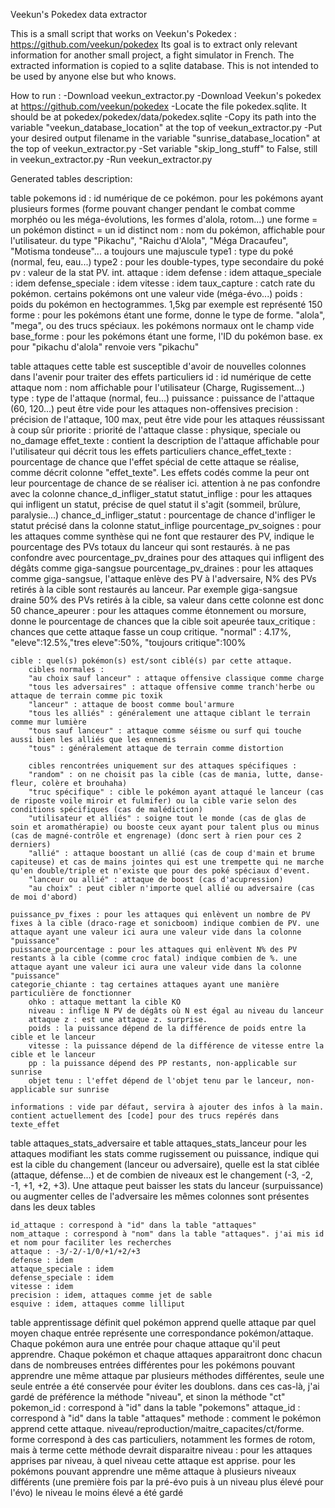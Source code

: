 
Veekun's Pokedex data extractor

This is a small script that works on Veekun's Pokedex : https://github.com/veekun/pokedex Its goal is to extract only relevant information for another small project, a fight simulator in French. The extracted information is copied to a sqlite database. This is not intended to be used by anyone else but who knows.

How to run :
-Download veekun_extractor.py
-Download Veekun's pokedex at https://github.com/veekun/pokedex
-Locate the file pokedex.sqlite. It should be at pokedex/pokedex/data/pokedex.sqlite
-Copy its path into the variable "veekun_database_location" at the top of veekun_extractor.py
-Put your desired output filename in the variable "sunrise_database_location" at the top of veekun_extractor.py
-Set variable "skip_long_stuff" to False, still in veekun_extractor.py
-Run veekun_extractor.py

Generated tables description:

table pokemons
	id : id numérique de ce pokémon. pour les pokémons ayant plusieurs formes (forme pouvant changer pendant le combat comme morphéo ou les méga-évolutions, les formes d'alola, rotom...) une forme = un pokémon distinct = un id distinct
	nom : nom du pokémon, affichable pour l'utilisateur. du type "Pikachu", "Raichu d'Alola", "Méga Dracaufeu", "Motisma tondeuse"... a toujours une majuscule
	type1 : type du poké (normal, feu, eau...)
	type2 : pour les double-types, type secondaire du poké
	pv : valeur de la stat PV. int.
	attaque : idem
	defense : idem
	attaque_speciale : idem
	defense_speciale : idem
	vitesse : idem
	taux_capture : catch rate du pokémon. certains pokémons ont une valeur vide (méga-évo...)
	poids : poids du pokémon en hectogrammes. 1,5kg par exemple est représenté 150
	forme : pour les pokémons étant une forme, donne le type de forme. "alola", "mega", ou des trucs spéciaux. les pokémons normaux ont le champ vide
	base_forme : pour les pokémons étant une forme, l'ID du pokémon base. ex pour "pikachu d'alola" renvoie vers "pikachu"

table attaques
	cette table est susceptible d'avoir de nouvelles colonnes dans l'avenir pour traiter des effets particuliers
	id : id numérique de cette attaque
	nom : nom affichable pour l'utilisateur (Charge, Rugissement...)
	type : type de l'attaque (normal, feu...)
	puissance : puissance de l'attaque (60, 120...) peut être vide pour les attaques non-offensives
	precision : précision de l'attaque, 100 max, peut être vide pour les attaques réussissant à coup sûr
	priorite : priorité de l'attaque
	classe : physique, speciale ou no_damage
	effet_texte : contient la description de l'attaque affichable pour l'utilisateur qui décrit tous les effets particuliers
	chance_effet_texte : pourcentage de chance que l'effet spécial de cette attaque se réalise, comme décrit colonne "effet_texte". Les effets codés comme la peur ont leur pourcentage de chance de se réaliser ici. attention à ne pas confondre avec la colonne chance_d_infliger_statut
	statut_inflige : pour les attaques qui infligent un statut, précise de quel statut il s'agit (sommeil, brûlure, paralysie...)
	chance_d_infliger_statut : pourcentage de chance d'infliger le statut précisé dans la colonne statut_inflige
	pourcentage_pv_soignes : pour les attaques comme synthèse qui ne font que restaurer des PV, indique le pourcentage des PVs totaux du lanceur qui sont restaurés. à ne pas confondre avec pourcentage_pv_draines pour des attaques qui infligent des dégâts comme giga-sangsue
	pourcentage_pv_draines : pour les attaques comme giga-sangsue, l'attaque enlève des PV à l'adversaire, N% des PVs retirés à la cible sont restaurés au lanceur. Par exemple giga-sangsue draine 50% des PVs retirés à la cible, sa valeur dans cette colonne est donc 50
	chance_apeurer : pour les attaques comme étonnement ou morsure, donne le pourcentage de chances que la cible soit apeurée
	taux_critique : chances que cette attaque fasse un coup critique. "normal" : 4.17%, "eleve":12.5%,"tres eleve":50%, "toujours critique":100%

	cible : quel(s) pokémon(s) est/sont ciblé(s) par cette attaque.
		cibles normales :
		"au choix sauf lanceur" : attaque offensive classique comme charge
		"tous les adversaires" : attaque offensive comme tranch'herbe ou attaque de terrain comme pic toxik
		"lanceur" : attaque de boost comme boul'armure
		"tous les alliés" : généralement une attaque ciblant le terrain comme mur lumière
		"tous sauf lanceur" : attaque comme séisme ou surf qui touche aussi bien les alliés que les ennemis
		"tous" : généralement attaque de terrain comme distortion

		cibles rencontrées uniquement sur des attaques spécifiques :
		"random" : on ne choisit pas la cible (cas de mania, lutte, danse-fleur, colère et brouhaha)
		"truc spécifique" : cible le pokémon ayant attaqué le lanceur (cas de riposte voile miroir et fulmifer) ou la cible varie selon des conditions spécifiques (cas de malédiction)
		"utilisateur et alliés" : soigne tout le monde (cas de glas de soin et aromathérapie) ou booste ceux ayant pour talent plus ou minus (cas de magné-contrôle et engrenage) (donc sert à rien pour ces 2 derniers)
		"allié" : attaque boostant un allié (cas de coup d'main et brume capiteuse) et cas de mains jointes qui est une trempette qui ne marche qu'en double/triple et n'existe que pour des poké spéciaux d'event.
		"lanceur ou allié" : attaque de boost (cas d'acupression)
		"au choix" : peut cibler n'importe quel allié ou adversaire (cas de moi d'abord)
	
	puissance_pv_fixes : pour les attaques qui enlèvent un nombre de PV fixes à la cible (draco-rage et sonicboom) indique combien de PV. une attaque ayant une valeur ici aura une valeur vide dans la colonne "puissance"
	puissance_pourcentage : pour les attaques qui enlèvent N% des PV restants à la cible (comme croc fatal) indique combien de %. une attaque ayant une valeur ici aura une valeur vide dans la colonne "puissance"
	categorie_chiante : tag certaines attaques ayant une manière particulière de fonctionner
		ohko : attaque mettant la cible KO
		niveau : inflige N PV de dégâts où N est égal au niveau du lanceur
		attaque z : est une attaque z. surprise.
		poids : la puissance dépend de la différence de poids entre la cible et le lanceur
		vitesse : la puissance dépend de la différence de vitesse entre la cible et le lanceur
		pp : la puissance dépend des PP restants, non-applicable sur sunrise
		objet tenu : l'effet dépend de l'objet tenu par le lanceur, non-applicable sur sunrise

	informations : vide par défaut, servira à ajouter des infos à la main. contient actuellement des [code] pour des trucs repérés dans texte_effet
	
table attaques_stats_adversaire
et
table attaques_stats_lanceur
	pour les attaques modifiant les stats comme rugissement ou puissance, indique qui est la cible du changement (lanceur ou adversaire), quelle est la stat ciblée (attaque, défense...) et de combien de niveaux est le changement (-3, -2, -1, +1, +2, +3). Une attaque peut baisser les stats du lanceur (surpuissance) ou augmenter celles de l'adversaire
	les mêmes colonnes sont présentes dans les deux tables

	id_attaque : correspond à "id" dans la table "attaques"
	nom_attaque : correspond à "nom" dans la table "attaques". j'ai mis id et nom pour faciliter les recherches
	attaque : -3/-2/-1/0/+1/+2/+3
	defense : idem
	attaque_speciale : idem
	defense_speciale : idem
	vitesse : idem
	precision : idem, attaques comme jet de sable
	esquive : idem, attaques comme lilliput

table apprentissage
	définit quel pokémon apprend quelle attaque par quel moyen
	chaque entrée représente une correspondance pokémon/attaque. Chaque pokémon aura une entrée pour chaque attaque qu'il peut apprendre. Chaque pokémon et chaque attaques apparaitront donc chacun dans de nombreuses entrées différentes
	pour les pokémons pouvant apprendre une même attaque par plusieurs méthodes différentes, seule une seule entrée a été conservée pour éviter les doublons. dans ces cas-là, j'ai gardé de préférence la méthode "niveau", et sinon la méthode "ct"
	pokemon_id : correspond à "id" dans la table "pokemons"
	attaque_id : correspond à "id" dans la table "attaques"
	methode : comment le pokémon apprend cette attaque. niveau/reproduction/maitre_capacites/ct/forme. forme correspond à des cas particuliers, notamment les formes de rotom, mais à terme cette méthode devrait disparaitre
	niveau : pour les attaques apprises par niveau, à quel niveau cette attaque est apprise. pour les pokémons pouvant apprendre une même attaque à plusieurs niveaux différents (une première fois par la pré-évo puis à un niveau plus élevé pour l'évo) le niveau le moins élevé a été gardé



